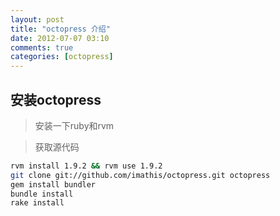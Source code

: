 ```yaml
---
layout: post
title: "octopress 介绍"
date: 2012-07-07 03:10
comments: true
categories: [octopress]
---
```



安装octopress
-----------
>安装一下ruby和rvm

>获取源代码

```bash
rvm install 1.9.2 && rvm use 1.9.2
git clone git://github.com/imathis/octopress.git octopress
gem install bundler
bundle install
rake install
```

